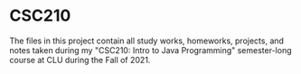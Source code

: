 # CSC210
The files in this project contain all study works, homeworks, projects, and notes taken during my "CSC210: Intro to Java Programming" semester-long course at CLU during the Fall of 2021.
